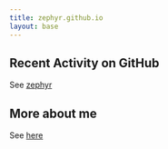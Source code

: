 ```yaml
---
title: zephyr.github.io
layout: base
---
```


## Recent Activity on GitHub
See [zephyr](http://github.com/zephyr)

## More about me
See [here](http://www.google.com/profiles/Dennis.Heidsiek)

